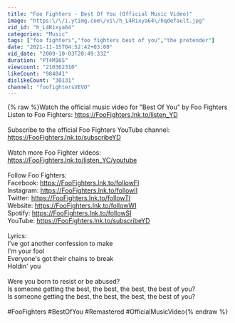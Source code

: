 ```yaml
---
title: "Foo Fighters - Best Of You (Official Music Video)"
image: "https:\/\/i.ytimg.com\/vi\/h_L4Rixya64\/hqdefault.jpg"
vid_id: "h_L4Rixya64"
categories: "Music"
tags: ["foo fighters","foo fighters best of you","the pretender"]
date: "2021-11-15T04:52:42+03:00"
vid_date: "2009-10-03T20:49:33Z"
duration: "PT4M16S"
viewcount: "210362310"
likeCount: "984841"
dislikeCount: "30131"
channel: "foofightersVEVO"
---
```

{% raw %}Watch the official music video for &quot;Best Of You&quot; by Foo Fighters<br />Listen to Foo Fighters: <a rel="nofollow" target="blank" href="https://FooFighters.lnk.to/listen_YD">https://FooFighters.lnk.to/listen_YD</a><br /><br />Subscribe to the official Foo Fighters YouTube channel: <a rel="nofollow" target="blank" href="https://FooFighters.lnk.to/subscribeYD">https://FooFighters.lnk.to/subscribeYD</a><br /><br />Watch more Foo Fighter videos: <a rel="nofollow" target="blank" href="https://FooFighters.lnk.to/listen_YC/youtube">https://FooFighters.lnk.to/listen_YC/youtube</a><br /><br />Follow Foo Fighters:<br />Facebook: <a rel="nofollow" target="blank" href="https://FooFighters.lnk.to/followFI">https://FooFighters.lnk.to/followFI</a><br />Instagram: <a rel="nofollow" target="blank" href="https://FooFighters.lnk.to/followII">https://FooFighters.lnk.to/followII</a><br />Twitter: <a rel="nofollow" target="blank" href="https://FooFighters.lnk.to/followTI">https://FooFighters.lnk.to/followTI</a><br />Website: <a rel="nofollow" target="blank" href="https://FooFighters.lnk.to/followWI">https://FooFighters.lnk.to/followWI</a><br />Spotify: <a rel="nofollow" target="blank" href="https://FooFighters.lnk.to/followSI">https://FooFighters.lnk.to/followSI</a><br />YouTube: <a rel="nofollow" target="blank" href="https://FooFighters.lnk.to/subscribeYD">https://FooFighters.lnk.to/subscribeYD</a><br /><br />Lyrics:<br />I've got another confession to make<br />I'm your fool<br />Everyone's got their chains to break<br />Holdin' you<br /><br />Were you born to resist or be abused?<br />Is someone getting the best, the best, the best, the best of you?<br />Is someone getting the best, the best, the best, the best of you?<br /><br />#FooFighters #BestOfYou #Remastered #OfficialMusicVideo{% endraw %}
